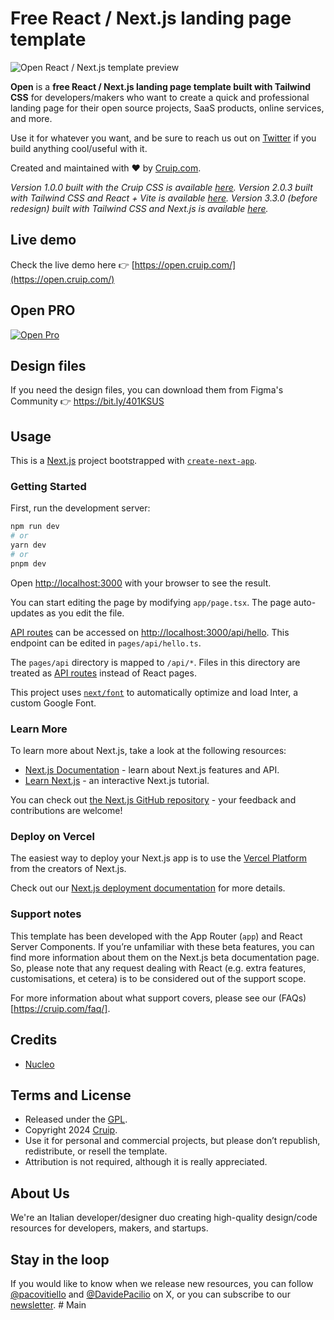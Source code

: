 # Free React / Next.js landing page template

![Open React / Next.js template preview](https://github.com/user-attachments/assets/522a5e46-2a0e-48ca-80eb-87c7fa58f3ea)

**Open** is a **free React / Next.js landing page template built with Tailwind CSS** for developers/makers who want to create a quick and professional landing page for their open source projects, SaaS products, online services, and more.

Use it for whatever you want, and be sure to reach us out on [Twitter](https://twitter.com/Cruip_com) if you build anything cool/useful with it.

Created and maintained with ❤️ by [Cruip.com](https://cruip.com).

_Version 1.0.0 built with the Cruip CSS is available [here](https://github.com/cruip/open-react-template/releases/tag/1.0.0)._
_Version 2.0.3 built with Tailwind CSS and React + Vite is available [here](https://github.com/cruip/open-react-template/releases/tag/2.0.3)._
_Version 3.3.0 (before redesign) built with Tailwind CSS and Next.js is available [here](https://github.com/cruip/open-react-template/releases/tag/3.3.0)._

## Live demo

Check the live demo here 👉️ [https://open.cruip.com/](https://open.cruip.com/)

## Open PRO

[![Open Pro](https://github.com/user-attachments/assets/2062c728-95f1-4d59-aa2d-d63556f625d5)](https://cruip.com/)

## Design files

If you need the design files, you can download them from Figma's Community 👉 https://bit.ly/401KSUS

## Usage

This is a [Next.js](https://nextjs.org/) project bootstrapped with [`create-next-app`](https://github.com/vercel/next.js/tree/canary/packages/create-next-app).

### Getting Started

First, run the development server:

```bash
npm run dev
# or
yarn dev
# or
pnpm dev
```

Open [http://localhost:3000](http://localhost:3000) with your browser to see the result.

You can start editing the page by modifying `app/page.tsx`. The page auto-updates as you edit the file.

[API routes](https://nextjs.org/docs/api-routes/introduction) can be accessed on [http://localhost:3000/api/hello](http://localhost:3000/api/hello). This endpoint can be edited in `pages/api/hello.ts`.

The `pages/api` directory is mapped to `/api/*`. Files in this directory are treated as [API routes](https://nextjs.org/docs/api-routes/introduction) instead of React pages.

This project uses [`next/font`](https://nextjs.org/docs/basic-features/font-optimization) to automatically optimize and load Inter, a custom Google Font.

### Learn More

To learn more about Next.js, take a look at the following resources:

- [Next.js Documentation](https://nextjs.org/docs) - learn about Next.js features and API.
- [Learn Next.js](https://nextjs.org/learn) - an interactive Next.js tutorial.

You can check out [the Next.js GitHub repository](https://github.com/vercel/next.js/) - your feedback and contributions are welcome!

### Deploy on Vercel

The easiest way to deploy your Next.js app is to use the [Vercel Platform](https://vercel.com/new?utm_medium=default-template&filter=next.js&utm_source=create-next-app&utm_campaign=create-next-app-readme) from the creators of Next.js.

Check out our [Next.js deployment documentation](https://nextjs.org/docs/deployment) for more details.

### Support notes

This template has been developed with the App Router (`app`) and React Server Components. If you’re unfamiliar with these beta features, you can find more information about them on the Next.js beta documentation page. So, please note that any request dealing with React (e.g. extra features, customisations, et cetera) is to be considered out of the support scope.

For more information about what support covers, please see our (FAQs)[https://cruip.com/faq/].

## Credits

- [Nucleo](https://nucleoapp.com/)

## Terms and License

- Released under the [GPL](https://www.gnu.org/licenses/gpl-3.0.html).
- Copyright 2024 [Cruip](https://cruip.com/).
- Use it for personal and commercial projects, but please don’t republish, redistribute, or resell the template.
- Attribution is not required, although it is really appreciated.

## About Us

We're an Italian developer/designer duo creating high-quality design/code resources for developers, makers, and startups.

## Stay in the loop

If you would like to know when we release new resources, you can follow [@pacovitiello](https://x.com/pacovitiello) and [@DavidePacilio](https://x.com/DavidePacilio) on X, or you can subscribe to our [newsletter](https://cruip.com/newsletter/).
#   M a i n  
 